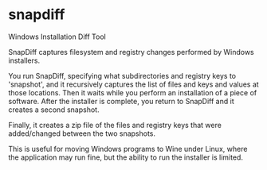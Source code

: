# snapdiff
Windows Installation Diff Tool

SnapDiff captures filesystem and registry changes performed by Windows installers.

You run SnapDiff, specifying what subdirectories and registry keys to 'snapshot', and it recursively captures the list of files and keys and values at those locations.
Then it waits while you perform an installation of a piece of software. 
After the installer is complete, you return to SnapDiff and it creates a second snapshot. 

Finally, it creates a zip file of the files and registry keys that were added/changed between the two snapshots. 

This is useful for moving Windows programs to Wine under Linux, where the application may run fine, but the ability to run the installer is limited.

